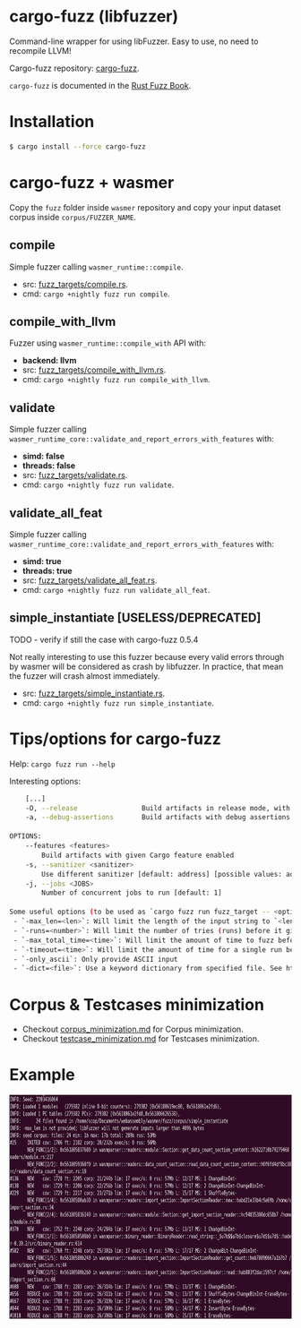 # cargo-fuzz (libfuzzer)

Command-line wrapper for using libFuzzer. Easy to use, no need to recompile LLVM!

Cargo-fuzz repository: [cargo-fuzz](https://github.com/rust-fuzz/cargo-fuzz).

`cargo-fuzz` is documented in the [Rust Fuzz Book](https://rust-fuzz.github.io/book/cargo-fuzz.html).

# Installation

``` sh
$ cargo install --force cargo-fuzz
```

# cargo-fuzz + wasmer

Copy the `fuzz` folder inside `wasmer` repository and copy your input dataset corpus inside `corpus/FUZZER_NAME`.

## compile

Simple fuzzer calling `wasmer_runtime::compile`.
- src: [fuzz_targets/compile.rs](fuzz/fuzz_targets/compile.rs).
- cmd: `cargo +nightly fuzz run compile`.

## compile_with_llvm

Fuzzer using `wasmer_runtime::compile_with` API with:
- **backend: llvm**
- src: [fuzz_targets/compile_with_llvm.rs](fuzz/fuzz_targets/compile_with_llvm.rs).
- cmd: `cargo +nightly fuzz run compile_with_llvm`.

## validate

Simple fuzzer calling `wasmer_runtime_core::validate_and_report_errors_with_features` with:
- **simd: false**
- **threads: false**
- src: [fuzz_targets/validate.rs](fuzz/fuzz_targets/validate.rs).
- cmd: `cargo +nightly fuzz run validate`.

## validate_all_feat

Simple fuzzer calling `wasmer_runtime_core::validate_and_report_errors_with_features` with:
- **simd: true**
- **threads: true**
- src: [fuzz_targets/validate_all_feat.rs](fuzz/fuzz_targets/validate_all_feat.rs).
- cmd: `cargo +nightly fuzz run validate_all_feat`.

## simple_instantiate [USELESS/DEPRECATED]

TODO - verify if still the case with cargo-fuzz 0.5.4

Not really interesting to use this fuzzer because every valid errors through by wasmer will be considered as crash by libfuzzer. In practice, that mean the fuzzer will crash almost immediately.

- src: [fuzz_targets/simple_instantiate.rs](fuzz/fuzz_targets/simple_instantiate.rs).
- cmd: `cargo +nightly fuzz run simple_instantiate`.

# Tips/options for cargo-fuzz

Help: `cargo fuzz run --help`

Interesting options:
``` sh
	[...]
    -O, --release                Build artifacts in release mode, with optimizations
    -a, --debug-assertions       Build artifacts with debug assertions enabled (default if not -O)

OPTIONS:
	--features <features>
		Build artifacts with given Cargo feature enabled
	-s, --sanitizer <sanitizer>
		Use different sanitizer [default: address] [possible values: address, leak, memory,thread]
    -j, --jobs <JOBS>
    	Number of concurrent jobs to run [default: 1]

Some useful options (to be used as `cargo fuzz run fuzz_target -- <options>`) include:
 - `-max_len=<len>`: Will limit the length of the input string to `<len>`
 - `-runs=<number>`: Will limit the number of tries (runs) before it gives up
 - `-max_total_time=<time>`: Will limit the amount of time to fuzz before it gives up
 - `-timeout=<time>`: Will limit the amount of time for a single run before it considers that run a failure
 - `-only_ascii`: Only provide ASCII input
 - `-dict=<file>`: Use a keyword dictionary from specified file. See http://llvm.org/docs/LibFuzzer.html#dictionaries
```

# Corpus & Testcases minimization

- Checkout [corpus_minimization.md](corpus_minimization.md#cargo-fuzz-cargo-fuzz-cmin) for Corpus minimization.
- Checkout [testcase_minimization.md](testcase_minimization.md#cargo-fuzz-cargo-fuzz-tmin) for Testcases minimization.

# Example

<p align="center">
	<img src="/images/cargofuzz_interface.png" height="400px"/>
</p>